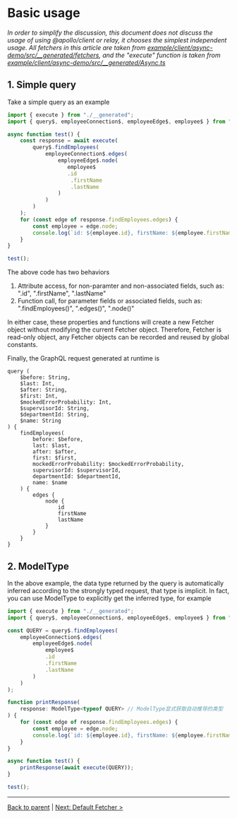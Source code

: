 # Basic usage

*In order to simplify the discussion, this document does not discuss the usage of using @apollo/client or relay, it chooses the simplest independent usage. All fetchers in this article are taken from [example/client/async-demo/src/__generated/fetchers](../../example/client/async-demo/src/__generated/fetchers), and the "execute" function is taken from [example/client/async-demo/src/__generated/Async.ts](../../example/client/async-demo/src/__generated/Async.ts)*

## 1. Simple query
Take a simple query as an example

```ts
import { execute } from "./__generated";
import { query$, employeeConnection$, employeeEdge$, employee$ } from "./__generated/fetchers";

async function test() {
    const response = await execute(
        query$.findEmployees(
            employeeConnection$.edges(
                employeeEdge$.node(
                   employee$
                   .id
                    .firstName
                    .lastName
                )
            )
        )
    );
    for (const edge of response.findEmployees.edges) {
        const employee = edge.node;
        console.log(`id: ${employee.id}, firstName: ${employee.firstName}, lastName: ${employee.lastName}`);
    }
}

test();
```

The above code has two behaviors
1. Attribute access, for non-paramter and non-associated fields, such as: ".id", ".firstName", ".lastName"
2. Function call, for parameter fields or associated fields, such as: ".findEmployees()", ".edges()", ".node()"

In either case, these properties and functions will create a new Fetcher object without modifying the current Fetcher object. Therefore, Fetcher is read-only object, any Fetcher objects can be recorded and reused by global constants.

Finally, the GraphQL request generated at runtime is
```
query (
    $before: String, 
    $last: Int, 
    $after: String, 
    $first: Int, 
    $mockedErrorProbability: Int, 
    $supervisorId: String, 
    $departmentId: String, 
    $name: String
) {
    findEmployees(
        before: $before, 
        last: $last, 
        after: $after, 
        first: $first, 
        mockedErrorProbability: $mockedErrorProbability, 
        supervisorId: $supervisorId, 
        departmentId: $departmentId, 
        name: $name
    ) {
        edges {
            node {
                id
                firstName
                lastName
            }
        }
    }
}
```

## 2. ModelType

In the above example, the data type returned by the query is automatically inferred according to the strongly typed request, that type is implicit. In fact, you can use ModelType to explicitly get the inferred type, for example

```ts
import { execute } from "./__generated";
import { query$, employeeConnection$, employeeEdge$, employee$ } from "./__generated/fetchers";

const QUERY = query$.findEmployees(
    employeeConnection$.edges(
        employeeEdge$.node(
            employee$
            .id
            .firstName
            .lastName
        )
    )
);

function printResponse(
    response: ModelType<typeof QUERY> // ModelType显式获取自动推导的类型
) {
    for (const edge of response.findEmployees.edges) {
        const employee = edge.node;
        console.log(`id: ${employee.id}, firstName: ${employee.firstName}, lastName: ${employee.lastName}`);
    }
}

async function test() {
    printResponse(await execute(QUERY));
}

test();
```

----------------------
[Back to parent](./README.md) | [Next: Default Fetcher >](./default-fetcher.md)

